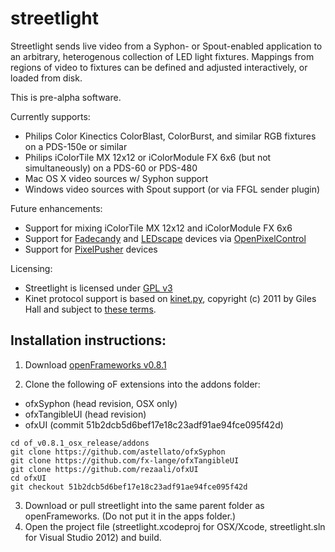 streetlight
===========

Streetlight sends live video from a Syphon- or Spout-enabled application to an arbitrary, heterogenous collection of LED light fixtures. Mappings from regions of video to fixtures can be defined and adjusted interactively, or loaded from disk.

This is pre-alpha software.

Currently supports:
* Philips Color Kinectics ColorBlast, ColorBurst, and similar RGB fixtures on a PDS-150e or similar
* Philips iColorTile MX 12x12 or iColorModule FX 6x6 (but not simultaneously) on a PDS-60 or PDS-480
* Mac OS X video sources w/ Syphon support
* Windows video sources with Spout support (or via FFGL sender plugin)

Future enhancements:
* Support for mixing iColorTile MX 12x12 and iColorModule FX 6x6 
* Support for [Fadecandy](https://github.com/scanlime/fadecandy) and [LEDscape](https://github.com/Yona-Appletree/LEDscape) devices via [OpenPixelControl](http://openpixelcontrol.org/)
* Support for [PixelPusher](http://www.heroicrobotics.com/) devices

Licensing:
* Streetlight is licensed under [GPL v3](http://www.gnu.org/licenses/gpl-3.0.html)
* Kinet protocol support is based on [kinet.py](https://github.com/vishnubob/kinet), copyright (c) 2011 by Giles Hall and subject to [these terms](https://github.com/vishnubob/kinet/blob/master/LICENSE).

Installation instructions:
--------------------------

1. Download [openFrameworks v0.8.1](http://openframeworks.cc/download/older.html)

2. Clone the following oF extensions into the addons folder:
  * ofxSyphon (head revision, OSX only)
  * ofxTangibleUI (head revision)
  * ofxUI (commit 51b2dcb5d6bef17e18c23adf91ae94fce095f42d)
  ```
  cd of_v0.8.1_osx_release/addons
  git clone https://github.com/astellato/ofxSyphon
  git clone https://github.com/fx-lange/ofxTangibleUI
  git clone https://github.com/rezaali/ofxUI
  cd ofxUI
  git checkout 51b2dcb5d6bef17e18c23adf91ae94fce095f42d
  ```

3. Download or pull streetlight into the same parent folder as openFrameworks. (Do not put it in the apps folder.)
4. Open the project file (streetlight.xcodeproj for OSX/Xcode, streetlight.sln for Visual Studio 2012) and build.
